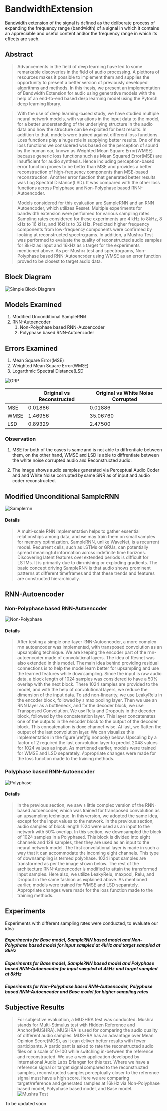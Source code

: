 # BandwidthExtension

[Bandwidth extension](https://en.wikipedia.org/wiki/Bandwidth_extension) of the signal is defined as the deliberate process of expanding the frequency range (bandwidth) of a signal in which it contains an appreciable and useful content and/or the frequency range in which its effects are such.


## Abstract
  >Advancements in the field of deep learning have led to some remarkable discoveries in
 the field of audio processing. A plethora of resources makes it possible to implement them
 and supplies the opportunity to present a better version of previously developed algorithms and methods. In this thesis, we present an implementation of Bandwidth Extension for audio using generative models with the help of an end-to-end based deep learning model using the Pytorch deep learning library.

>With the use of deep learning-based study, we have studied multiple neural network models, with variations in the input data to the model, for a better understanding of the underlying structure in the audio data and how the structure can be exploited for best results. In addition to that, models were trained against different loss functions. Loss functions play a huge role in supplying better results. One of the loss functions we considered was based on the perception of sound by the human ear, known as Weighted Mean Square Error(WMSE) because generic loss functions such as Mean Squared Error(MSE) are insufficient for audio synthesis. Hence including perception-based error function proves to be better than MSE and provides a better reconstruction of high-frequency components than MSE-based reconstruction. Another error function that generated better results was Log Spectral Distance(LSD). It was compared with the other loss functions across Polyphase and Non-Polyphase based RNN-Autoencoder.

> Models considered for this evaluation are SampleRNN and an RNN Autoencoder, which utilizes Resnet. Multiple experiments for bandwidth extension were performed for various sampling rates. Sampling rates considered for these experiments are 4 kHz to 8kHz, 8 kHz to 16 kHz, and 16kHz to 32 kHz. Predicted higher frequency components from low-frequency components were confirmed by looking at reconstructed spectrograms. In addition, a Mushra Test was performed to evaluate the quality of reconstructed audio samples for 8kHz as input and 16kHz as a target for the experiments mentioned above. As per Mushra test and spectrograms, Non-Polyphase based RNN-Autoencoder using WMSE as an error function proved to be closest to target audio data. 

## Block Diagram
![Simple Block Diagram](imgs/base.PNG "Simple Block Diagram")

## Models Examined 
1. Modified Unconditional SampleRNN
2. RNN-Autoencoder
    1. Non-Polyphase based RNN-Autoencoder
    2. Polyphase based RNN-Autoencoder
## Errors Examined
1. Mean Square Error(MSE)
2. Weighted Mean Square Error(WMSE)
3. Logarthmic Spectral Distance(LSD)


![ORP](imgs/Orig_Ac_corrr.png "Original vs PAC Reconstructed and White Noise Corrupted Audio")


|      | Original vs Reconstructed | Original vs White Noise Corrupted |
|------|---------------------------|-----------------------------------|
| MSE  |          0.01886          |              0.01886              |
| WMSE |          1.46956          |              35.06760             |
| LSD  |          0.89329          |              2.47500              |

### Observation
1. MSE for both of the cases is same and is not able to diffrentiate between them, on the other hand, WMSE and LSD is able to diffrentiate between the white noise corrupted audio and Reconstructed audio.


2. The image shows audio samples generated via Perceptual Audio Coder and and White Noise corrupted by same SNR as of input and audio coder reconstructed.

## Modified Unconditional SampleRNN
![Samplernn](imgs/rsz_modifiedsamplernn.png "Modified SampleRNN for BandwidthExtension") 
#### Details
> A multi-scale RNN implementation helps to gather essential relationships among data, and we may train them on small samples for memory optimization. SampleRNN, unlike WaveNet, is a recurrent model. Recurrent cells, such as LSTMs or GRUs, can potentially spread meaningful information across indefinite time horizons. Discovering latent features over extended periods is difficult for LSTMs. It is primarily due to diminishing or exploding gradients. The basic concept driving SampleRNN is that audio shows prominent patterns at different timeframes and that these trends and features are constructed hierarchically. 
## RNN-Autoencoder

### Non-Polyphase based RNN-Autoencoder 
![Non-Polyphase](imgs/rsz_transposedconvolution_autorncoder_rnn_np_01.png "Non-Polyphase")  
#### Details
> After testing a simple one-layer RNN-Autoencoder, a more complex rnn autoencoder was implemented, with transposed convolution as an upsampling technique. We are keeping the encoder part of the rnn-autoencoder made of convolutional layers. The idea of Resnet was also extended in this model. The main idea behind providing residual connections is to help the model learn better for upsampling and use the learned features while downsampling. Since the input is raw audio data, a block length of 1024 samples was considered to have a 50\% overlap with the next block. These 1024 samples are provided to the model, and with the help of convolutional layers, we reduce the dimension of the input data. To add non-linearity, we use LeakyRelu in the encoder block, followed by a max pooling layer. Then we use an RNN layer as a bottleneck, and for the decoder block, we use Transposed Convolution. We use Relu and Dropouts in the decoder block, followed by the concatenation layer. This layer concatenates one of the outputs in the encoder block to the output of the decoder block. This concatenation is done channel-wise. At last, we flatten the output of the last convolution layer. We can visualize this implementation in the figure \ref{fig:nonpoly} below. Upscaling by a factor of 2 required the last convolution layer to predict 2048 values for 1024 values as input. As mentioned earlier, models were trained for WMSE and LSD separately. Appropriate changes were made for the loss function made to the training methods.

### Polyphase based RNN-Autoencoder
![Polyphase](imgs/rsz_transposedconvolution_autorncoder_rnn_p_02.png "Polyphase")
#### Details
> In the previous section, we saw a little complex version of the RNN-based autoencoder, which was trained for transposed convolution as an upsampling technique. In this version, we adopted the same idea, except for the input values to the network. In the previous section, audio samples of block length 1024 were used as an input to the network with 50% overlap. In this section, we downsampled the block of 1024 samples in a Polyphased. This block is divided into eight channels and 128 samples, then they are used as an input to the neural network model. The first convolutional layer is made in such a way that it can accommodate the incoming eight channels. This type of downsampling is termed polyphase. 1024 input samples are transformed as per the image shown below. The rest of the architecture RNN-Autoencoder is modified to attain the transformed input samples. Here also, we utilize LeakyRelu, maxpool, Relu, and Dropout in the same fashion as explained above. As mentioned earlier, models were trained for WMSE and LSD separately. Appropriate changes were made for the loss function made to the training methods.
## Experiments 
Experiments with different sampling rates were conducted, to evaluate our idea

##### Experiments for Base model, SampleRNN based model and Non-Polyphase based model for input sampled at 4kHz and target sampled at 8kHz
##### Experiments for Base model, SampleRNN based model and Polyphase based RNN-Autoencoder for input sampled at 4kHz and target sampled at 8kHz
##### Experiments for Non-Polyphase based RNN-Autoencoder, Polyphase based RNN-Autoencoder and Base model for higher sampling rates

## Subjective Results
> For subjective evaluation, a MUSHRA test was conducted. Mushra stands for Multi-Stimulus test with Hidden Reference and Anchor(MUSHRA). MUSHRA is used for comparing the audio quality of different audio samples. MUSHRA has an advantage over Mean Opinion Score(MOS), as it can deliver better results with fewer participants. A participant is asked to rate the reconstructed audio files on a scale of 0-100 while switching in-between the reference and reconstructed. We use a web application developed by International Audio Labs Erlangen for this test. Where we have a reference signal or target signal compared to the reconstructed samples, reconstructed samples perceptually closer to the reference signal must have a high score. Here we are comparing target/reference and generated samples at 16kHz via Non-Polyphase based model, Polyphase based model, and Base model. 
![Mushra Test](imgs/Mushra_test_pres.png "Mushra test")

To be updated soon